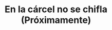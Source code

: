 ---
layout: default
order: 6
title: En la cárcel no se chifla (Próximamente)
img: /img/12+/carcel.jpg
---